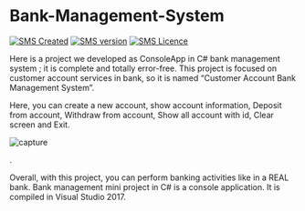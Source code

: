 # Bank-Management-System
[![SMS Created](https://img.shields.io/badge/Created-February%202019-brightgreen.svg)](#)
[![SMS version](https://img.shields.io/badge/ConsoleApp-blue.svg)](#)
[![SMS Licence](https://img.shields.io/badge/Language-C#-orange.svg)](#)

Here is a project we developed as ConsoleApp in C# bank management system ; it is complete and totally error-free. This project is focused on customer account services in bank, so it is named “Customer Account Bank Management System”. 

Here, you can create a new account, show account information, Deposit from account, Withdraw from account, Show all account with id, Clear screen and Exit.

![capture](https://user-images.githubusercontent.com/37344605/52917770-85976000-3319-11e9-9e26-d491b04f9197.PNG)


.

Overall, with this project, you can perform banking activities like in a REAL bank. Bank management mini project in C# is a console application. It is compiled in Visual Studio 2017.
